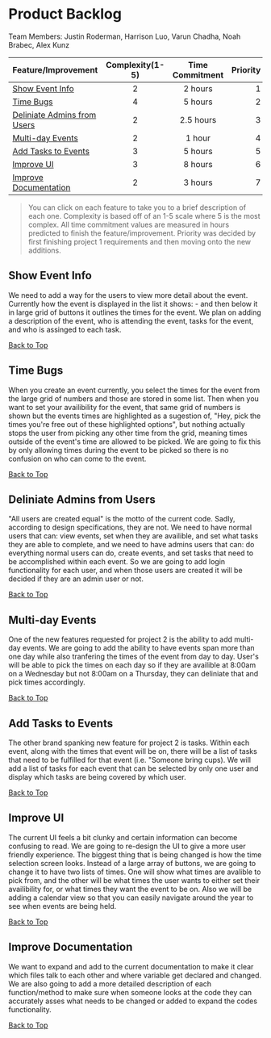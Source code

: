 # <a name = "Top"></a>Product Backlog 
 Team Members: Justin Roderman, Harrison Luo, Varun Chadha, Noah Brabec, Alex Kunz

|Feature/Improvement                            | Complexity(1-5)   | Time Commitment | Priority |
| --------------------------------------------- |:-----------------:|:---------------:|---------:|
| [Show Event Info](#EventInfo)                 | 2                 | 2 hours         | 1        |
| [Time Bugs](#TimeBugs)                        | 4                 | 5 hours         | 2        |
| [Deliniate Admins from Users](#AdminFunction) | 2                 | 2.5 hours       | 3        |
| [Multi-day Events](#Multi-day)                | 2                 | 1 hour          | 4        |
| [Add Tasks to Events](#Tasks)                 | 3                 | 5 hours         | 5        |
| [Improve UI](#ImproveUI)                      | 3                 | 8 hours         | 6        |
| [Improve Documentation](#ImproveDoc)          | 2                 | 3 hours         | 7        |

>You can click on each feature to take you to a brief description of each one. Complexity is based
off of an 1-5 scale where 5 is the most complex. All time commitment values are measured in hours
predicted to finish the feature/improvement. Priority was decided by first finishing project 1 
requirements and then moving onto the new additions. 

## <a name = "EventInfo"></a> Show Event Info
 We need to add a way for the users to view more detail about the event. Currently how the event is
 displayed in the list it shows: <The name of the event> - <Date of the Event> and then below it in
 large grid of buttons it outlines the times for the event. We plan on adding a description of the 
 event, who is attending the event, tasks for the event, and who is assinged to each task. 
 
[Back to Top](#Top)
 
## <a name = "TimeBugs"></a>Time Bugs
 When you create an event currently, you select the times for the event from the large grid of numbers
 and those are stored in some list. Then when you want to set your availibility for the event, that 
 same grid of numbers is shown but the events times are highlighted as a sugestion of, "Hey, pick the
 times you're free out of these highlighted options", but nothing actually stops the user from picking
 any other time from the grid, meaning times outside of the event's time are allowed to be picked. We 
 are going to fix this by only allowing times during the event to be picked so there is no confusion on
 who can come to the event. 
 
[Back to Top](#Top)
## <a name = "AdminFunction"></a>Deliniate Admins from Users
 "All users are created equal" is the motto of the current code. Sadly, according to design specifications,
 they are not. We need to have normal users that can: view events, set when they are availible, and set what 
 tasks they are able to complete, and we need to have admins users that can: do everything normal users can do,
 create events, and set tasks that need to be accomplished within each event. So we are going to add login 
 functionality for each user, and when those users are created it will be decided if they are an admin user or 
 not. 

[Back to Top](#Top)
## <a name = "Multi-day"></a>Multi-day Events
 One of the new features requested for project 2 is the ability to add multi-day events. We are going to add the
 ability to have events span more than one day while also tranfering the times of the event from day to day. 
 User's will be able to pick the times on each day so if they are availible at 8:00am on a Wednesday but not 
 8:00am on a Thursday, they can deliniate that and pick times accordingly. 

[Back to Top](#Top)
## <a name = "Tasks"></a>Add Tasks to Events
 The other brand spanking new feature for project 2 is tasks. Within each event, along with the times that event
 will be on, there will be a list of tasks that need to be fulfilled for that event (i.e. "Someone bring cups). 
 We will add a list of tasks for each event that can be selected by only one user and display which tasks are 
 being covered by which user. 

[Back to Top](#Top)
## <a name = "ImproveUI"></a>Improve UI
 The current UI feels a bit clunky and certain information can become confusing to read. We are going to re-design
 the UI to give a more user friendly experience. The biggest thing that is being changed is how the time selection
 screen looks. Instead of a large array of buttons, we are going to change it to have two lists of times. One will
 show what times are avalible to pick from, and the other will be what times the user wants to either set their 
 availibility for, or what times they want the event to be on. Also we will be adding a calendar view so that you
 can easily navigate around the year to see when events are being held. 

[Back to Top](#Top)
## <a name = "ImproveDoc"></a>Improve Documentation
 We want to expand and add to the current documentation to make it clear which files talk to each other and where
 variable get declared and changed. We are also going to add a more detailed description of each function/method 
 to make sure when someone looks at the code they can accurately asses what needs to be changed or added to expand
 the codes functionality. 

[Back to Top](#Top)
